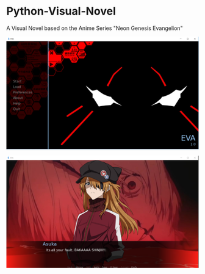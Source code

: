 # Python-Visual-Novel

A Visual Novel based on the Anime Series "Neon Genesis Evangelion"

![](images/menu.png)

![](images/asuka.jpg)
